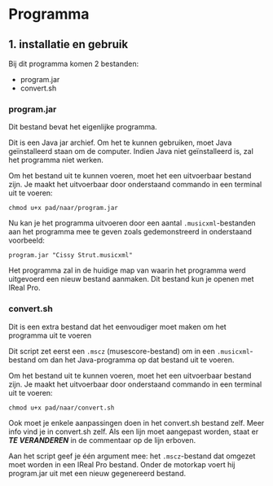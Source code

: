 <h1>Programma</h1>
<h2>1. installatie en gebruik</h2>
<p>Bij dit programma komen 2 bestanden:</p>
<ul>
    <li>program.jar</li>
    <li>convert.sh</li>
</ul>
<h3>program.jar</h3>
<p>
Dit bestand bevat het eigenlijke programma.</p>
<p>Dit is een Java jar archief. Om het te kunnen gebruiken, moet Java geïnstalleerd staan om de computer.
Indien Java niet geïnstalleerd is, zal het programma niet werken.<br>
</p>

<p>
Om het bestand uit te kunnen voeren, moet het een uitvoerbaar bestand zijn.
Je maakt het uitvoerbaar door onderstaand commando in een terminal uit te voeren:
</p>

<p><code>chmod u+x pad/naar/program.jar</code></p>

<p>
Nu kan je het programma uitvoeren door een aantal <code>.musicxml</code>-bestanden
aan het programma mee te geven zoals gedemonstreerd in onderstaand voorbeeld:
</p>

<p><code>program.jar "Cissy Strut.musicxml"</code></p>

<p>
Het programma zal in de huidige map van waarin het programma werd uitgevoerd een nieuw bestand aanmaken.
Dit bestand kun je openen met IReal Pro.
</p>

<h3>convert.sh</h3>

<p>Dit is een extra bestand dat het eenvoudiger moet maken om het programma uit te voeren</p>
<p>
Dit script zet eerst een <code>.mscz</code> (musescore-bestand) om in een <code>.musicxml</code>-bestand om dan het Java-programma op dat bestand uit te voeren.
</p>

<p>
Om het bestand uit te kunnen voeren, moet het een uitvoerbaar bestand zijn.
Je maakt het uitvoerbaar door onderstaand commando in een terminal uit te voeren:
</p>

<p><code>chmod u+x pad/naar/convert.sh</code></p>

<p>
Ook moet je enkele aanpassingen doen in het convert.sh bestand zelf. Meer info vind je in convert.sh zelf.
Als een lijn moet aangepast worden, staat er <i><b>TE VERANDEREN</b></i> in de commentaar op de lijn erboven.
</p>

<p>
Aan het script geef je één argument mee: het <code>.mscz</code>-bestand dat omgezet moet worden in een IReal Pro bestand.
Onder de motorkap voert hij program.jar uit met een nieuw gegenereerd bestand.
</p>

